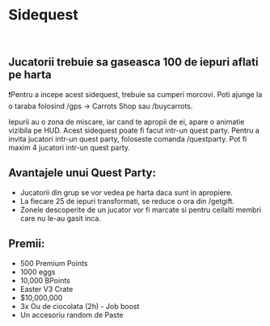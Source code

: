 # Sidequest <br><br>

## Jucatorii trebuie sa gaseasca 100 de iepuri aflati pe harta
❗Pentru a incepe acest sidequest, trebuie sa cumperi morcovi. Poti ajunge la o taraba folosind /gps -> Carrots Shop sau /buycarrots.

Iepurii au o zona de miscare, iar cand te apropii de ei, apare o animatie vizibila pe HUD.
Acest sidequest poate fi facut intr-un quest party. Pentru a invita jucatori intr-un quest party, foloseste comanda /questparty. Pot fi maxim 4 jucatori intr-un quest party.

## Avantajele unui Quest Party:
- Jucatorii din grup se vor vedea pe harta daca sunt in apropiere.
- La fiecare 25 de iepuri transformati, se reduce o ora din /getgift.
- Zonele descoperite de un jucator vor fi marcate si pentru ceilalti membri care nu le-au gasit inca.

## Premii:
- 500 Premium Points
- 1000 eggs
- 10,000 BPoints
- Easter V3 Crate
- $10,000,000
- 3x Ou de ciocolata (2h) - Job boost
- Un accesoriu random de Paste




